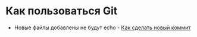 # Как пользоваться Git
* Новые файлы добавлены не будут echo - [Как сделать новый коммит](./commmit_help.md)
